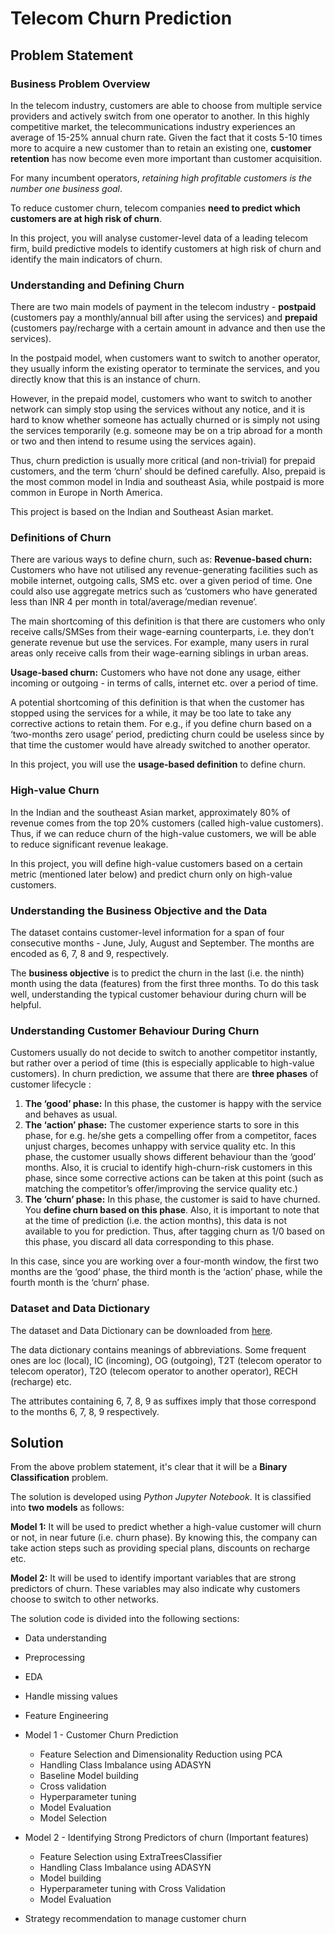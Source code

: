 # Telecom Churn Prediction

Problem Statement
----------------------------

### Business Problem Overview
In the telecom industry, customers are able to choose from multiple service providers and actively switch from one operator to another. In this highly competitive market, the telecommunications industry experiences an average of 15-25% annual churn rate. Given the fact that it costs 5-10 times more to acquire a new customer than to retain an existing one, **customer retention** has now become even more important than customer acquisition.
 
For many incumbent operators, *retaining high profitable customers is the number one business goal*.
 
To reduce customer churn, telecom companies **need to predict which customers are at high risk of churn**.
 
In this project, you will analyse customer-level data of a leading telecom firm, build predictive models to identify customers at high risk of churn and identify the main indicators of churn.


### Understanding and Defining Churn
There are two main models of payment in the telecom industry - **postpaid** (customers pay a monthly/annual bill after using the services) and **prepaid** (customers pay/recharge with a certain amount in advance and then use the services).
 
In the postpaid model, when customers want to switch to another operator, they usually inform the existing operator to terminate the services, and you directly know that this is an instance of churn.
 
However, in the prepaid model, customers who want to switch to another network can simply stop using the services without any notice, and it is hard to know whether someone has actually churned or is simply not using the services temporarily (e.g. someone may be on a trip abroad for a month or two and then intend to resume using the services again).
 
Thus, churn prediction is usually more critical (and non-trivial) for prepaid customers, and the term ‘churn’ should be defined carefully.  Also, prepaid is the most common model in India and southeast Asia, while postpaid is more common in Europe in North America.
 
This project is based on the Indian and Southeast Asian market.


### Definitions of Churn

There are various ways to define churn, such as:
**Revenue-based churn:** Customers who have not utilised any revenue-generating facilities such as mobile internet, outgoing calls, SMS etc. over a given period of time. One could also use aggregate metrics such as ‘customers who have generated less than INR 4 per month in total/average/median revenue’.
 
The main shortcoming of this definition is that there are customers who only receive calls/SMSes from their wage-earning counterparts, i.e. they don’t generate revenue but use the services. For example, many users in rural areas only receive calls from their wage-earning siblings in urban areas.
 
**Usage-based churn:** Customers who have not done any usage, either incoming or outgoing - in terms of calls, internet etc. over a period of time.
 
A potential shortcoming of this definition is that when the customer has stopped using the services for a while, it may be too late to take any corrective actions to retain them. For e.g., if you define churn based on a ‘two-months zero usage’ period, predicting churn could be useless since by that time the customer would have already switched to another operator.
 
In this project, you will use the **usage-based definition** to define churn.

### High-value Churn
In the Indian and the southeast Asian market, approximately 80% of revenue comes from the top 20% customers (called high-value customers). Thus, if we can reduce churn of the high-value customers, we will be able to reduce significant revenue leakage.
 
In this project, you will define high-value customers based on a certain metric (mentioned later below) and predict churn only on high-value customers.
 
### Understanding the Business Objective and the Data
The dataset contains customer-level information for a span of four consecutive months - June, July, August and September. The months are encoded as 6, 7, 8 and 9, respectively. 

The **business objective** is to predict the churn in the last (i.e. the ninth) month using the data (features) from the first three months. To do this task well, understanding the typical customer behaviour during churn will be helpful.
 
### Understanding Customer Behaviour During Churn
Customers usually do not decide to switch to another competitor instantly, but rather over a period of time (this is especially applicable to high-value customers). In churn prediction, we assume that there are **three phases** of customer lifecycle :
1.	**The ‘good’ phase:** In this phase, the customer is happy with the service and behaves as usual.
2.	**The ‘action’ phase:** The customer experience starts to sore in this phase, for e.g. he/she gets a compelling offer from a  competitor, faces unjust charges, becomes unhappy with service quality etc. In this phase, the customer usually shows different behaviour than the ‘good’ months. Also, it is crucial to identify high-churn-risk customers in this phase, since some corrective actions can be taken at this point (such as matching the competitor’s offer/improving the service quality etc.)
3.	**The ‘churn’ phase:** In this phase, the customer is said to have churned. You **define churn based on this phase**. Also, it is important to note that at the time of prediction (i.e. the action months), this data is not available to you for prediction. Thus, after tagging churn as 1/0 based on this phase, you discard all data corresponding to this phase.
 
In this case, since you are working over a four-month window, the first two months are the ‘good’ phase, the third month is the ‘action’ phase, while the fourth month is the ‘churn’ phase.
 
### Dataset and Data Dictionary
The dataset and Data Dictionary can be downloaded from [here](data/telecom_churn_data.zip).

The data dictionary contains meanings of abbreviations. Some frequent ones are loc (local), IC (incoming), OG (outgoing), T2T (telecom operator to telecom operator), T2O (telecom operator to another operator), RECH (recharge) etc.
 
The attributes containing 6, 7, 8, 9 as suffixes imply that those correspond to the months 6, 7, 8, 9 respectively.


Solution
------------
From the above problem statement, it's clear that it will be a **Binary Classification** problem.

The solution is developed using *Python Jupyter Notebook*. It is classified into **two models** as follows:

**Model 1:** It will be used to predict whether a high-value customer will churn or not, in near future (i.e. churn phase). By knowing this, the company can take action steps such as providing special plans, discounts on recharge etc.

**Model 2:** It will be used to identify important variables that are strong predictors of churn. These variables may also indicate why customers choose to switch to other networks.

The solution code is divided into the following sections:

* Data understanding
* Preprocessing
* EDA
* Handle missing values
* Feature Engineering
* Model 1 - Customer Churn Prediction
    * Feature Selection and Dimensionality Reduction using PCA
    * Handling Class Imbalance using ADASYN
    * Baseline Model building
    * Cross validation
    * Hyperparameter tuning 
    * Model Evaluation
    * Model Selection
* Model 2 - Identifying Strong Predictors of churn (Important features)
    * Feature Selection using ExtraTreesClassifier
    * Handling Class Imbalance using ADASYN
    * Model building
    * Hyperparameter tuning with Cross Validation
    * Model Evaluation
    
* Strategy recommendation to manage customer churn
